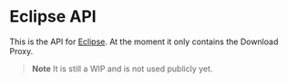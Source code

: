 # Eclipse API

This is the API for [Eclipse](https://eclipseemu.me). At the moment it only contains the Download Proxy.

> **Note**
> It is still a WIP and is not used publicly yet.
